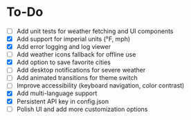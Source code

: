 # To-Do

- [ ] Add unit tests for weather fetching and UI components
- [x] Add support for imperial units (°F, mph)
- [x] Add error logging and log viewer
- [ ] Add weather icons fallback for offline use
- [x] Add option to save favorite cities
- [ ] Add desktop notifications for severe weather
- [ ] Add animated transitions for theme switch
- [ ] Improve accessibility (keyboard navigation, color contrast)
- [x] Add multi-language support
- [x] Persistent API key in config.json
- [ ] Polish UI and add more customization options
